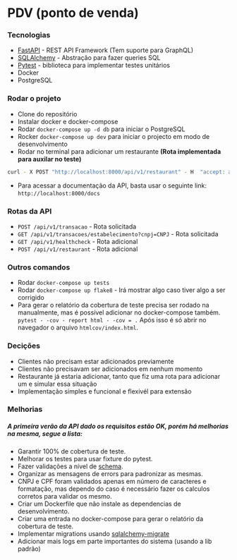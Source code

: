 # PDV (ponto de venda)

### Tecnologias
- [FastAPI](fastapi.tiangolo.com) - REST API Framework (Tem suporte para GraphQL)
- [SQLAlchemy](https://www.sqlalchemy.org/) - Abstração para fazer queries SQL
- [Pytest](https://docs.pytest.org/en/stable/) - biblioteca para implementar testes unitários
- Docker
- PostgreSQL

### Rodar o projeto

- Clone do repositório
- Instalar docker e docker-compose
- Rodar `docker-compose up -d db` para iniciar o PostgreSQL
- Rocker `docker-compose up dev` para iniciar o projecto em modo de desenvolvimento
- Rodar no terminal para adicionar um restaurante **(Rota implementada para auxilar no teste)**
```bash
curl - X POST "http://localhost:8000/api/v1/restaurant" - H  "accept: application/json" - H  "Content-Type: application/json" - d "{\"name\":\"Restaurante da esquina\",\"cnpj\":\"20050627000164\",\"owner\":\"Luiz Filipe\",\"phone\":\"32132132121\"}"
```
- Para acessar a documentação da API, basta usar o seguinte link: `http://localhost:8000/docs`

### Rotas da API
- `POST /api/v1/transacao` - Rota solicitada
- `GET /api/v1/transacoes/estabelecimento?cnpj=CNPJ` - Rota solicitada
- `GET /api/v1/healthcheck` - Rota adicional
- `POST /api/v1/restaurant` - Rota adicional

### Outros comandos

- Rodar `docker-compose up tests`
- Rodar `docker-compose up flake8` - Irá mostrar algo caso tiver algo a ser corrigido
- Para gerar o relatório da cobertura de teste precisa ser rodado na manualmente, mas é possível adicionar no docker-compose também. `pytest - -cov - report html - -cov = .` Após isso é só abrir no navegador o arquivo `htmlcov/index.html`.

### Decições
- Clientes não precisam estar adicionados previamente
- Clientes não precisavam ser adicionados em nenhum momento
- Restaurante já estaria adicionar, tanto que fiz uma rota para adicionar um e simular essa situação
- Implementação simples e funcional e flexivél para extensão

### Melhorias
##### A primeira verão da API dado os requisitos estão OK, porém há melhorias na mesma, segue a lista:

- Garantir 100% de cobertura de teste.
- Melhorar os testes para usar fixture do pytest.
- Fazer validações a nível de [schema](https://github.com/vandaimer/payment-transactions/blob/master/payments/schemas.py).
- Organizar as mensagens de errors para padronizar as mesmas.
- CNPJ e CPF foram validados apenas em número de caracteres e formatação, mas dependo do caso é necessário fazer os calculos corretos para validar os mesmo.
- Criar um Dockerfile que não instale as dependencias de desenvolvimento.
- Criar uma entrada no docker-compose para gerar o relatório da cobertura de teste.
- Implementar migrations usando [sqlalchemy-migrate](https://pypi.org/project/sqlalchemy-migrate/)
- Adicionar mais logs em parte importantes do sistema (usando a lib padrão)
